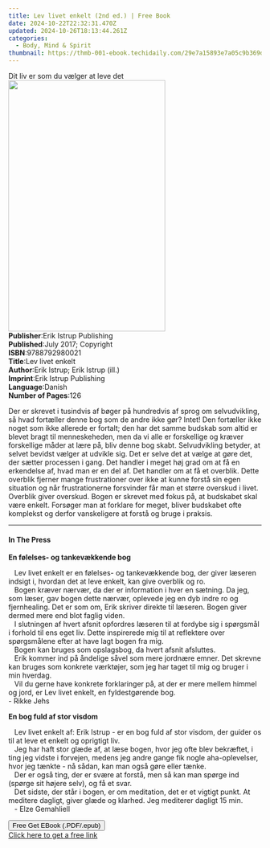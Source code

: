 ```yaml
---
title: Lev livet enkelt (2nd ed.) | Free Book
date: 2024-10-22T22:32:31.470Z
updated: 2024-10-26T18:13:44.261Z
categories:
  - Body, Mind & Spirit
thumbnail: https://thmb-001-ebook.techidaily.com/29e7a15893e7a05c9b369dbcfdc6b8116b4f2288c88ec9dd7228c575203b2ab1.jpg
---
```

<main id="book-container">
  <div class="flex flex-col">
    <div class="book-brief flex-1 py-6 px-4 sm:p-6 md:py-10 md:px-8">
      <!-- brief-->
      <div class="book-brief-main">Dit liv er som du vælger at leve det</div>
    </div>
    <div
      class="book-meta-info flex-1 grid gap-4 col-start-1 col-end-3 row-start-1 sm:mb-6 sm:grid-cols-4 lg:gap-6 lg:col-start-2 lg:row-end-6 lg:row-span-6 lg:mb-0"
    >
      <div
        class="book-meta-info-left place-content-center mt-4 p-4 text-sm leading-6 col-start-2 col-span-2 dark:text-slate-400"
      >
        <img
          class="w-full h-500 object-cover rounded-lg sm:h-255 sm:col-span-2 lg:col-span-full"
          src="https://img-001-ebook.techidaily.com/3705882951f0f2a907691eeea03d36c78fd4beb030242dd0f03866811861fec3.jpg"
          alt=""
          width="312"
          height="500"
        />
      </div>
      <div
        class="book-meta-info-right mt-2 col-start-1 row-start-2 col-span-3 self-center"
      >
        <!-- meta data  -->
        <div class="flex flex-col px-4 md:px-8">
          <div class="flex-1">
            <strong>Publisher</strong>:<span class="px-2"
              >Erik Istrup Publishing</span
            >
          </div>
          <div class="flex-1">
            <strong>Published</strong>:<span class="px-2"
              >July 2017; Copyright</span
            >
          </div>
          <div class="flex-1">
            <strong>ISBN</strong>:<span class="px-2">9788792980021</span>
          </div>
          <div class="flex-1">
            <strong>Title</strong>:<span class="px-2">Lev livet enkelt</span>
          </div>
          <div class="flex-1">
            <strong>Author</strong>:<span class="px-2"
              >Erik Istrup; Erik Istrup (ill.)</span
            >
          </div>
          <div class="flex-1">
            <strong>Imprint</strong>:<span class="px-2"
              >Erik Istrup Publishing</span
            >
          </div>
          <div class="flex-1">
            <strong>Language</strong>:<span class="px-2">Danish</span>
          </div>
          <div class="flex-1">
            <strong>Number of Pages</strong>:<span class="px-2">126</span>
          </div>
        </div>
      </div>
    </div>
    <div class="book-description flex-1 py-6 px-4 sm:p-6 md:py-10 md:px-8">
      <div class="book-description-main">
        <div accordion-content="" id="description">
          <p>
            Der er skrevet i tusindvis af bøger på hundredvis af sprog om
            selvudvikling, så hvad fortæller denne bog som de andre ikke gør?
            Intet! Den fortæller ikke noget som ikke allerede er fortalt; den
            har det samme budskab som altid er blevet bragt til menneskeheden,
            men da vi alle er forskellige og kræver forskellige måder at lære
            på, bliv denne bog skabt.&nbsp;Selvudvikling betyder, at selvet
            bevidst vælger at udvikle sig. Det er selve det at vælge at gøre
            det, der sætter processen i gang. Det handler i meget høj grad om at
            få en erkendelse af, hvad man er en del af. Det handler om at få et
            overblik. Dette overblik fjerner mange frustrationer over ikke at
            kunne forstå sin egen situation og når frustrationerne forsvinder
            får man et større overskud i livet. Overblik giver overskud. Bogen
            er skrevet med fokus på, at budskabet skal være enkelt. Forsøger man
            at forklare for meget, bliver budskabet ofte komplekst og derfor
            vanskeligere at forstå og bruge i praksis.
          </p>
        </div>
      </div>
    </div>
    <div class="book-excerpts flex-1 py-6 px-4 sm:p-6 md:py-10 md:px-8">
      <!-- excerpts-->
      <div class="book-excerpts-main">
        <hr />
        <h4 class="placeholder placeholder-heading">
          <span>In The Press</span>
        </h4>
        <p></p>
        <p><strong>En følelses- og tankevækkende bog</strong></p>
        <p>
          &nbsp;&nbsp;&nbsp;Lev livet enkelt er en følelses- og tankevækkende
          bog, der giver læseren indsigt i, hvordan det at leve enkelt, kan give
          overblik og ro.&nbsp;<br />&nbsp;&nbsp;&nbsp;Bogen kræver nærvær, da
          der er information i hver en sætning. Da jeg, som læser, gav bogen
          dette nærvær, oplevede jeg en dyb indre ro og fjernhealing. Det er som
          om, Erik skriver direkte til læseren. Bogen giver dermed mere end blot
          faglig viden.&nbsp;<br />&nbsp;&nbsp;&nbsp;I slutningen af hvert
          afsnit opfordres læseren til at fordybe sig i spørgsmål i forhold til
          ens eget liv. Dette inspirerede mig til at reflektere over
          spørgsmålene efter at have lagt bogen fra mig.&nbsp;<br />&nbsp;&nbsp;&nbsp;Bogen
          kan bruges som opslagsbog, da hvert afsnit afsluttes.&nbsp;<br />&nbsp;&nbsp;&nbsp;Erik
          kommer ind på åndelige såvel som mere jordnære emner. Det skrevne kan
          bruges som konkrete værktøjer, som jeg har taget til mig og bruger i
          min hverdag.&nbsp;<br />&nbsp;&nbsp;&nbsp;Vil du gerne have konkrete
          forklaringer på, at der er mere mellem himmel og jord, er Lev livet
          enkelt, en fyldestgørende bog.&nbsp;<br />- Rikke Jehs
        </p>
        <p><strong>En bog fuld af stor visdom</strong></p>
        <p>
          &nbsp;&nbsp;&nbsp;Lev livet enkelt af: Erik Istrup - er en bog fuld af
          stor visdom, der guider os til at leve et enkelt og oprigtigt liv.<br />&nbsp;&nbsp;&nbsp;Jeg
          har haft stor glæde af, at læse bogen, hvor jeg ofte blev bekræftet, i
          ting jeg vidste i forvejen, medens jeg andre gange fik nogle
          aha-oplevelser, hvor jeg tænkte - nå sådan, kan man også gøre eller
          tænke.<br />&nbsp;&nbsp;&nbsp;Der er også ting, der er svære at
          forstå, men så kan man spørge ind (spørge sit højere selv), og få et
          svar.<br />&nbsp;&nbsp;&nbsp;Det sidste, der står i bogen, er om
          meditation, det er et vigtigt punkt. At meditere dagligt, giver glæde
          og klarhed. Jeg mediterer dagligt 15 min.<br />&nbsp;&nbsp;&nbsp;-
          Elze Gemahliell
        </p>
        <p></p>
      </div>
    </div>
    <div
      class="book-about-author flex-1 py-6 px-4 sm:p-6 md:py-10 md:px-8"
    ></div>
    <div class="book-free-get flex-1 py-6 px-4 sm:p-6 md:py-10 md:px-8">
      <button
        id="btn-free-get"
        class="bg-blue-500 hover:bg-blue-700 text-white font-bold py-2 px-4 rounded"
      >
        Free Get EBook (.PDF/.epub)
      </button>
      <div id="countdown-display" class="px-2 text-lg mt-2"></div>
      <a
        id="free-link"
        class="hidden bg-blue-500 hover:bg-blue-700 text-white font-bold py-2 px-4 rounded"
        href="https://www.ebooks.com/en-us/book/209852058/lev-livet-enkelt/erik-istrup/"
        target="_blank"
        >Click here to get a free link</a
      >
    </div>
    <script>
      let countdownTime = 0;
      let countdownInterval = null;
      document
        .getElementById('btn-free-get')
        .addEventListener('click', startCountdown);
      function startCountdown() {
        countdownTime = new Date().getTime() + 60000 * 3;
        countdownInterval = setInterval(updateCountdown, 1000);
        document.getElementById('btn-free-get').disabled = true;
        document
          .getElementById('btn-free-get')
          .classList.add('bg-gray-500', 'cursor-not-allowed');
      }
      function updateCountdown() {
        let currentTime = new Date().getTime();
        let timeLeft = countdownTime - currentTime;
        let secondsLeft = Math.floor(timeLeft / 1000);
        document.getElementById('countdown-display').innerHTML =
          `Remaining time: ${secondsLeft} seconds.`;
        if (secondsLeft <= 0) {
          clearInterval(countdownInterval);
          document.getElementById('btn-free-get').classList.add('hidden');
          document.getElementById('free-link').classList.remove('hidden');
          document.getElementById('countdown-display').innerHTML = '';
        }
      }
    </script>
  </div>
</main>

<ins class="adsbygoogle"
      style="display:block"
      data-ad-client="ca-pub-7571918770474297"
      data-ad-slot="8358498916"
      data-ad-format="auto"
      data-full-width-responsive="true"></ins>
    